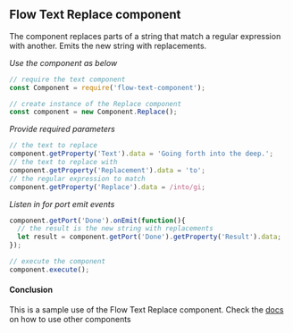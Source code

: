 ## Flow Text Replace component
The component replaces parts of a string that match a regular expression with another. Emits the new string with replacements.

*Use the component as below*

```javascript
// require the text component
const Component = require('flow-text-component');

// create instance of the Replace component
const component = new Component.Replace();
```

*Provide required parameters*

```javascript
// the text to replace
component.getProperty('Text').data = 'Going forth into the deep.';
// the text to replace with
component.getProperty('Replacement').data = 'to';
// the regular expression to match
component.getProperty('Replace').data = /into/gi;
```

*Listen in for port emit events*
```javascript
component.getPort('Done').onEmit(function(){
  // the result is the new string with replacements
  let result = component.getPort('Done').getProperty('Result').data;
});

// execute the component
component.execute();
```

#### Conclusion

This is a sample use of the Flow Text Replace component. Check the [docs](./../docs/) on how to use other components